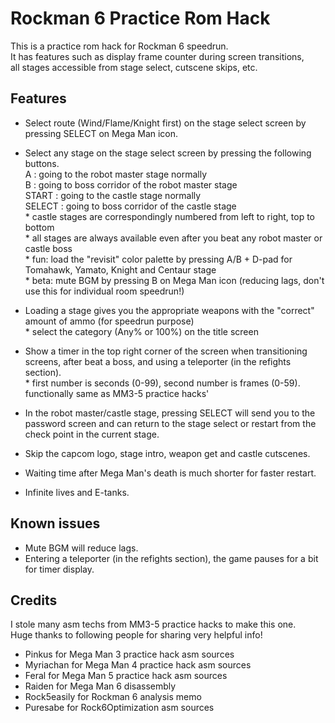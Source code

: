 # Rockman 6 Practice Rom Hack
This is a practice rom hack for Rockman 6 speedrun.  
It has features such as display frame counter during screen transitions,  
all stages accessible from stage select, cutscene skips, etc.

## Features
- Select route (Wind/Flame/Knight first) on the stage select screen by pressing SELECT on Mega Man icon.  
- Select any stage on the stage select screen by pressing the following buttons.  
A : going to the robot master stage normally  
B : going to boss corridor of the robot master stage  
START : going to the castle stage normally  
SELECT : going to boss corridor of the castle stage  
\* castle stages are correspondingly numbered from left to right, top to bottom  
\* all stages are always available even after you beat any robot master or castle boss  
\* fun: load the "revisit" color palette by pressing A/B + D-pad for Tomahawk, Yamato, Knight and Centaur stage  
\* beta: mute BGM by pressing B on Mega Man icon (reducing lags, don't use this for individual room speedrun!)  
  
- Loading a stage gives you the appropriate weapons with the "correct" amount of ammo (for speedrun purpose)  
\* select the category (Any% or 100%) on the title screen  
  
- Show a timer in the top right corner of the screen when transitioning screens, after beat a boss, and using a teleporter (in the refights section).  
\* first number is seconds (0-99), second number is frames (0-59). functionally same as MM3-5 practice hacks'  
  
- In the robot master/castle stage, pressing SELECT will send you to the password screen and can return to the stage select or restart from the check point in the current stage.
- Skip the capcom logo, stage intro, weapon get and castle cutscenes.
- Waiting time after Mega Man's death is much shorter for faster restart.
- Infinite lives and E-tanks.
  
## Known issues
- Mute BGM will reduce lags.  
- Entering a teleporter (in the refights section), the game pauses for a bit for timer display.  
  
## Credits
I stole many asm techs from MM3-5 practice hacks to make this one.  
Huge thanks to following people for sharing very helpful info!  
- Pinkus for Mega Man 3 practice hack asm sources
- Myriachan for Mega Man 4 practice hack asm sources
- Feral for Mega Man 5 practice hack asm sources
- Raiden for Mega Man 6 disassembly
- Rock5easily for Rockman 6 analysis memo
- Puresabe for Rock6Optimization asm sources
